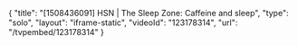 {
    "title": "[1508436091] HSN | The Sleep Zone: Caffeine and sleep",
    "type": "solo",
    "layout": "iframe-static",
    "videoId": "123178314",
    "url": "\/tvpembed\/123178314"
}